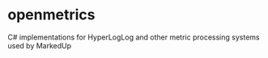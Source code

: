 openmetrics
===========

C# implementations for HyperLogLog and other metric processing systems used by MarkedUp
